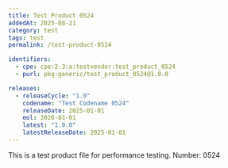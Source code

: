 ```yaml
---
title: Test Product 0524
addedAt: 2025-08-21
category: test
tags: test
permalink: /test-product-0524

identifiers:
  - cpe: cpe:2.3:a:testvendor:test_product_0524
  - purl: pkg:generic/test_product_0524@1.0.0

releases:
  - releaseCycle: "1.0"
    codename: "Test Codename 0524"
    releaseDate: 2025-01-01
    eol: 2026-01-01
    latest: "1.0.0"
    latestReleaseDate: 2025-01-01
---
```


This is a test product file for performance testing. Number: 0524
